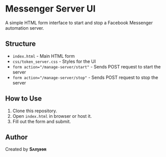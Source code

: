 # Messenger Server UI

A simple HTML form interface to start and stop a Facebook Messenger automation server.

## Structure

- `index.html` - Main HTML form
- `css/token_server.css` - Styles for the UI
- `form action="/manage-server/start"` - Sends POST request to start the server
- `form action="/manage-server/stop"` - Sends POST request to stop the server

## How to Use

1. Clone this repository.
2. Open `index.html` in browser or host it.
3. Fill out the form and submit.

## Author

Created by **Sʌɱɘɘʀ**
